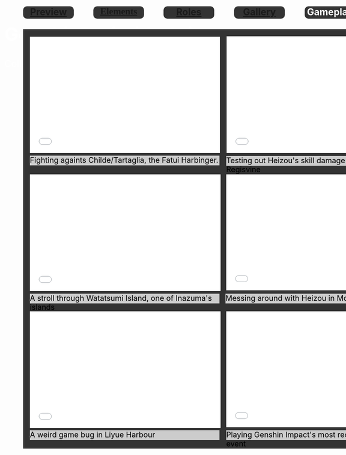 # GenshinProj.github.io
College Project
<!DOCTYPE html PUBLIC "-//W3C//DTD XHTML 1.0 Transitional//EN" "http://www.w3.org/TR/xhtml1/DTD/xhtml1-transitional.dtd">
<html xmlns="http://www.w3.org/1999/xhtml">
<head>
<meta http-equiv="Content-Type" content="text/html; charset=utf-8" />
<title>Genshin Impact - Gameplay (CWBP)</title>
<style type="text/css">
#apDiv1 {
	position: absolute;
	left: 1173px;
	top: -1px;
	width: 108px;
	height: 1289px;
	z-index: 1;
	background-color: #999999;
}
#apDiv2 {
	position: absolute;
	left: 100px;
	top: 76px;
	width: 135px;
	height: 33px;
	z-index: 2;
	background-color: #333333;
	visibility: visible;
	border-radius: 10px;
}
body,td,th {
	font-size: 25px;
	color: #FFF;
}
#apDiv3 {
	position: absolute;
	left: 287px;
	top: 76px;
	width: 135px;
	height: 33px;
	z-index: 3;
	background-color: #333333;
	border-radius: 10px;
}
#apDiv3 div {
	font-family: Georgia, Times New Roman, Times, serif;
}
#apDiv4 {
	position: absolute;
	left: 474px;
	top: 76px;
	width: 135px;
	height: 33px;
	z-index: 4;
	background-color: #333333;
	border-radius: 10px;
}
#apDiv5 {
	position: absolute;
	left: 662px;
	top: 76px;
	width: 135px;
	height: 33px;
	z-index: 5;
	background-color: #333333;
	border-radius: 10px;
}
#apDiv6 {
	position: absolute;
	left: 850px;
	top: 76px;
	width: 135px;
	height: 33px;
	z-index: 6;
	background-color: #333333;
	border-radius: 10px;
}
#apDiv7 {
	position: absolute;
	left: 1038px;
	top: 76px;
	width: 135px;
	height: 33px;
	z-index: 7;
	background-color: #333333;
	border-radius: 10px;
}
#apDiv8 {
	position: absolute;
	left: 109px;
	top: 168px;
	width: 1076px;
	height: 369px;
	z-index: 8;
	background-color: #6699FF;
	border-radius: 6px;
	font-size: 20px;
}
#apDiv9 {
	position: absolute;
	left: 108px;
	top: 550px;
	width: 1076px;
	height: 177px;
	z-index: 9;
	background-color: #6699FF;
	border-radius: 8;
}
#apDiv10 {
	position: absolute;
	left: 107px;
	top: 166px;
	width: 1076px;
	height: 370px;
	z-index: 10;
	background-color: #6699FF;
	border-radius: 6px;
}
#apDiv11 {
	position: absolute;
	left: 121px;
	top: 170px;
	width: 1043px;
	height: 349px;
	z-index: 11;
	font-size: 20px;
}
#apDiv12 {
	position: absolute;
	left: 134px;
	top: 584px;
	width: 495px;
	height: 122px;
	z-index: 12;
	background-color: #FFFFFF;
	color: #000000;
	font-size: 14px;
}
#apDiv13 {
	position: absolute;
	left: 660px;
	top: 584px;
	width: 495px;
	height: 122px;
	z-index: 13;
	background-color: #FFFFFF;
	color: #000;
	font-size: 14px;
}
#apDiv14 {
	position: absolute;
	left: 132px;
	top: 553px;
	width: 291px;
	height: 23px;
	z-index: 14;
	color: #000;
}
#apDiv15 {
	position: absolute;
	left: -1px;
	top: 17px;
	width: 1552px;
	height: 103px;
	z-index: 15;
	background-color: #333333;
}
#apDiv16 {
	position: absolute;
	left: 1249px;
	top: 2px;
	width: 304px;
	height: 756px;
	z-index: 15;
	background-color: #333333;
}
#apDiv17 {
	position: absolute;
	left: 1273px;
	top: 170px;
	width: 253px;
	height: 87px;
	z-index: 16;
	background-color: #FFFFFF;
	border-radius: 8px;
}
#apDiv18 {
	position: absolute;
	left: 1274px;
	top: 292px;
	width: 253px;
	height: 279px;
	z-index: 17;
	background-color: #FFFFFF;
	border-radius: 8px;
	color: #000;
}
#apDiv19 {
	position: absolute;
	left: 1279px;
	top: 177px;
	width: 240px;
	height: 73px;
	z-index: 18;
	background-color: #000000;
	border-radius: 8px;
}
#apDiv20 {
	position: absolute;
	left: 1285px;
	top: 184px;
	width: 228px;
	height: 60px;
	z-index: 19;
	background-color: #FFFF33;
	border-radius: 8px;
	font-size: 50px;
}
#apDiv21 {
	position: absolute;
	left: 1286px;
	top: 333px;
	width: 228px;
	height: 49px;
	z-index: 20;
	font-size: 40px;
	background-color: #0066FF;
	border-radius: 8px;
}
#apDiv22 {
	position: absolute;
	left: 1286px;
	top: 392px;
	width: 228px;
	height: 49px;
	z-index: 21;
	font-size: 40px;
	background-color: #993399;
	border-radius: 8px;
}
#apDiv23 {
	position: absolute;
	left: 1289px;
	top: 452px;
	width: 228px;
	height: 49px;
	z-index: 22;
	background-color: #0099FF;
	border-radius: 8px;
	font-size: 40px;
}
#apDiv24 {
	position: absolute;
	left: 1287px;
	top: 512px;
	width: 228px;
	height: 49px;
	z-index: 23;
	background-color: #FF3333;
	border-radius: 8px;
	font-size: 40px;
}
#apDiv25 {
	position: absolute;
	left: 98px;
	top: 150px;
	width: 1077px;
	height: 222px;
	z-index: 8;
	background-color: #FFCC99;
	border-radius: 8px;
	font-size: 20px;
	color: #000;
}
#apDiv26 {
	position: absolute;
	left: 113px;
	top: 168px;
	width: 1045px;
	height: 187px;
	z-index: 9;
	color: #000;
}
#apDiv27 {
	position: absolute;
	left: 527px;
	top: 383px;
	width: 647px;
	height: 353px;
	z-index: 10;
}
#apDiv28 {
	position: absolute;
	left: 1551px;
	top: 211px;
	width: 0px;
	height: 2px;
	z-index: 11;
}
#apDiv29 {
	position: absolute;
	left: 97px;
	top: 383px;
	width: 413px;
	height: 354px;
	z-index: 12;
	background-color: #FFCC99;
}
#apDiv30 {
	position: absolute;
	left: 111px;
	top: 403px;
	width: 384px;
	height: 316px;
	z-index: 13;
	color: #000;
}
#apDiv31 {
	position: absolute;
	left: 1249px;
	top: -1px;
	width: 304px;
	height: 1289px;
	z-index: 14;
	background-color: #333333;
}
#apDiv32 {
	position: absolute;
	left: 1297px;
	top: 186px;
	width: 193px;
	height: 429px;
	z-index: 15;
}
#apDiv33 {
	position: absolute;
	left: 1271px;
	top: 628px;
	width: 259px;
	height: 7px;
	z-index: 16;
	background-color: #FFFFFF;
}
#apDiv34 {
	position: absolute;
	left: 1273px;
	top: 148px;
	width: 259px;
	height: 7px;
	z-index: 17;
	background-color: #FFFFFF;
}
#apDiv35 {
	position: absolute;
	left: 1350px;
	top: 170px;
	width: 103px;
	height: 454px;
	z-index: 18;
}
#apDiv36 {
	position: absolute;
	left: 100px;
	top: 132px;
	width: 1072px;
	height: 556px;
	z-index: 19;
	background-color: #CC6633;
	border-radius: 8px;
}
#apDiv37 {
	position: absolute;
	left: 113px;
	top: 148px;
	width: 1041px;
	height: 522px;
	z-index: 20;
	color: #000;
	font-size: 20px;
}
#apDiv38 {
	position: absolute;
	left: 100px;
	top: 137px;
	width: 1073px;
	height: 1118px;
	z-index: 15;
	background-color: #333333;
}
#apDiv39 {
	position: absolute;
	left: 120px;
	top: 157px;
	width: 144px;
	height: 37px;
	z-index: 16;
	font-size: 30px;
	color: #000;
	background-color: #0099FF;
}
#apDiv40 {
	position: absolute;
	left: 118px;
	top: 157px;
	width: 505px;
	height: 308px;
	z-index: 17;
}
#apDiv41 {
	position: absolute;
	left: 642px;
	top: 156px;
	width: 505px;
	height: 308px;
	z-index: 18;
}
#apDiv42 {
	position: absolute;
	left: 118px;
	top: 524px;
	width: 505px;
	height: 308px;
	z-index: 19;
}
#apDiv43 {
	position: absolute;
	left: 641px;
	top: 524px;
	width: 505px;
	height: 308px;
	z-index: 20;
}
#apDiv44 {
	position: absolute;
	left: 118px;
	top: 889px;
	width: 505px;
	height: 308px;
	z-index: 21;
}
#apDiv45 {
	position: absolute;
	left: 641px;
	top: 889px;
	width: 505px;
	height: 308px;
	z-index: 22;
}
#apDiv46 {
	position: absolute;
	left: 100px;
	top: 1243px;
	width: 1073px;
	height: 775px;
	z-index: 23;
	background-color: #00CCCC;
}
#apDiv47 {
	position: absolute;
	left: 118px;
	top: 1278px;
	width: 165px;
	height: 37px;
	z-index: 24;
	font-size: 30px;
	color: #000;
	background-color: #0099FF;
}
#apDiv48 {
	position: absolute;
	left: 118px;
	top: 1344px;
	width: 505px;
	height: 308px;
	z-index: 25;
}
#apDiv49 {
	position: absolute;
	left: 642px;
	top: 1344px;
	width: 505px;
	height: 308px;
	z-index: 26;
}
#apDiv50 {
	position: absolute;
	left: 118px;
	top: 1682px;
	width: 505px;
	height: 308px;
	z-index: 27;
}
#apDiv51 {
	position: absolute;
	left: 642px;
	top: 1682px;
	width: 505px;
	height: 308px;
	z-index: 28;
}
#apDiv52 {
	position: absolute;
	left: 100px;
	top: 2042px;
	width: 1073px;
	height: 1103px;
	z-index: 29;
	background-color: #CC9966;
}
#apDiv53 {
	position: absolute;
	left: 119px;
	top: 2077px;
	width: 144px;
	height: 37px;
	z-index: 30;
	font-size: 30px;
	color: #000;
	background-color: #0099FF;
}
#apDiv54 {
	position: absolute;
	left: 119px;
	top: 2144px;
	width: 505px;
	height: 308px;
	z-index: 31;
}
#apDiv55 {
	position: absolute;
	left: 643px;
	top: 2144px;
	width: 505px;
	height: 308px;
	z-index: 32;
}
#apDiv56 {
	position: absolute;
	left: 119px;
	top: 2479px;
	width: 505px;
	height: 308px;
	z-index: 33;
}
#apDiv57 {
	position: absolute;
	left: 643px;
	top: 2479px;
	width: 505px;
	height: 308px;
	z-index: 34;
}
#apDiv58 {
	position: absolute;
	left: 643px;
	top: 2815px;
	width: 505px;
	height: 308px;
	z-index: 35;
}
#apDiv59 {
	position: absolute;
	left: 119px;
	top: 2815px;
	width: 505px;
	height: 308px;
	z-index: 36;
}
#apDiv60 {
	position: absolute;
	left: 100px;
	top: 3166px;
	width: 1073px;
	height: 775px;
	z-index: 37;
	background-color: #999966;
}
#apDiv61 {
	position: absolute;
	left: 119px;
	top: 3198px;
	width: 144px;
	height: 37px;
	z-index: 38;
	color: #000;
	font-size: 30px;
	background-color: #0099FF;
}
#apDiv62 {
	position: absolute;
	left: 119px;
	top: 3273px;
	width: 505px;
	height: 308px;
	z-index: 39;
}
#apDiv63 {
	position: absolute;
	left: 644px;
	top: 3273px;
	width: 505px;
	height: 308px;
	z-index: 40;
}
#apDiv64 {
	position: absolute;
	left: 119px;
	top: 3597px;
	width: 505px;
	height: 308px;
	z-index: 41;
}
#apDiv65 {
	position: absolute;
	left: 644px;
	top: 3597px;
	width: 505px;
	height: 308px;
	z-index: 42;
}
#apDiv66 {
	position: absolute;
	left: 99px;
	top: 3976px;
	width: 1073px;
	height: 1103px;
	z-index: 43;
	background-color: #996699;
}
#apDiv67 {
	position: absolute;
	left: 119px;
	top: 4016px;
	width: 144px;
	height: 37px;
	z-index: 44;
	color: #000;
	font-size: 30px;
	background-color: #0099FF;
}
#apDiv68 {
	position: absolute;
	left: 119px;
	top: 4088px;
	width: 505px;
	height: 308px;
	z-index: 45;
}
#apDiv69 {
	position: absolute;
	left: 644px;
	top: 4088px;
	width: 505px;
	height: 308px;
	z-index: 46;
}
#apDiv70 {
	position: absolute;
	left: 119px;
	top: 4418px;
	width: 505px;
	height: 308px;
	z-index: 47;
}
#apDiv71 {
	position: absolute;
	left: 644px;
	top: 4418px;
	width: 505px;
	height: 308px;
	z-index: 48;
}
#apDiv72 {
	position: absolute;
	left: 119px;
	top: 4741px;
	width: 505px;
	height: 308px;
	z-index: 49;
}
#apDiv73 {
	position: absolute;
	left: 644px;
	top: 4741px;
	width: 505px;
	height: 308px;
	z-index: 50;
}
#apDiv74 {
	position: absolute;
	left: 98px;
	top: 5116px;
	width: 1073px;
	height: 767px;
	z-index: 51;
	background-color: #0066CC;
}
#apDiv75 {
	position: absolute;
	left: 118px;
	top: 5152px;
	width: 156px;
	height: 37px;
	z-index: 52;
	color: #000;
	font-size: 30px;
	background-color: #0099FF;
}
#apDiv76 {
	position: absolute;
	left: 118px;
	top: 5220px;
	width: 505px;
	height: 308px;
	z-index: 53;
}
#apDiv77 {
	position: absolute;
	left: 645px;
	top: 5220px;
	width: 505px;
	height: 308px;
	z-index: 54;
}
#apDiv78 {
	position: absolute;
	left: 118px;
	top: 5544px;
	width: 505px;
	height: 308px;
	z-index: 55;
}
#apDiv79 {
	position: absolute;
	left: 645px;
	top: 5544px;
	width: 505px;
	height: 308px;
	z-index: 56;
}
#apDiv80 {
	position: absolute;
	left: 1280px;
	top: 137px;
	width: 242px;
	height: 76px;
	z-index: 57;
	background-color: #999999;
	color: #000;
	font-size: 20px;
}
#apDiv81 {
	position: absolute;
	left: 1286px;
	top: 142px;
	width: 230px;
	height: 183px;
	z-index: 58;
	color: #000;
	font-size: 20px;
}
#apDiv82 {
	position: absolute;
	left: 1280px;
	top: 1244px;
	width: 242px;
	height: 237px;
	z-index: 59;
	background-color: #999999;
}
#apDiv83 {
	position: absolute;
	left: 1286px;
	top: 1250px;
	width: 230px;
	height: 198px;
	z-index: 60;
	color: #000;
	font-size: 20px;
}
#apDiv84 {
	position: absolute;
	left: 1279px;
	top: 2043px;
	width: 242px;
	height: 367px;
	z-index: 61;
	background-color: #999999;
}
#apDiv85 {
	position: absolute;
	left: 1284px;
	top: 2048px;
	width: 231px;
	height: 361px;
	z-index: 62;
	color: #000;
	font-size: 20px;
}
#apDiv86 {
	position: absolute;
	left: 1279px;
	top: 3165px;
	width: 242px;
	height: 320px;
	z-index: 63;
	background-color: #999999;
}
#apDiv87 {
	position: absolute;
	left: 1282px;
	top: 3168px;
	width: 234px;
	height: 309px;
	z-index: 64;
	color: #000;
	font-size: 20px;
}
#apDiv88 {
	position: absolute;
	left: 1279px;
	top: 3976px;
	width: 242px;
	height: 571px;
	z-index: 65;
	background-color: #999999;
}
#apDiv89 {
	position: absolute;
	left: 1284px;
	top: 3982px;
	width: 232px;
	height: 552px;
	z-index: 66;
	color: #000;
	font-size: 20px;
}
#apDiv90 {
	position: absolute;
	left: 1279px;
	top: 5117px;
	width: 242px;
	height: 492px;
	z-index: 67;
	background-color: #999999;
}
#apDiv91 {
	position: absolute;
	left: 1284px;
	top: 5123px;
	width: 230px;
	height: 450px;
	z-index: 68;
	color: #000;
	font-size: 20px;
}
#apDiv92 {
	position: absolute;
	left: 118px;
	top: 474px;
	width: 505px;
	height: 26px;
	z-index: 58;
	background-color: #CCCCCC;
	font-size: 20px;
	color: #000;
}
#apDiv93 {
	position: absolute;
	left: 641px;
	top: 475px;
	width: 505px;
	height: 26px;
	z-index: 59;
	background-color: #CCCCCC;
	color: #000;
	font-size: 20px;
}
#apDiv94 {
	position: absolute;
	left: 639px;
	top: 842px;
	width: 505px;
	height: 26px;
	z-index: 60;
	background-color: #CCCCCC;
	color: #000;
	font-size: 20px;
}
#apDiv95 {
	position: absolute;
	left: 118px;
	top: 842px;
	width: 505px;
	height: 26px;
	z-index: 61;
	background-color: #CCCCCC;
	color: #000;
	font-size: 20px;
}
#apDiv96 {
	position: absolute;
	left: 118px;
	top: 1206px;
	width: 505px;
	height: 26px;
	z-index: 62;
	background-color: #CCCCCC;
	color: #000;
	font-size: 20px;
}
#apDiv97 {
	position: absolute;
	left: 641px;
	top: 1206px;
	width: 505px;
	height: 26px;
	z-index: 63;
	background-color: #CCCCCC;
	color: #000;
	font-size: 20px;
}
</style>
</head>

<body>
<div id="apDiv1"></div>
<div id="apDiv2">
  <div align="center"><strong><a href="P1.html">Preview</a></strong></div>
</div>
<div id="apDiv3">
  <div align="center"><strong><a href="P2.html">Elements</a></strong></div>
</div>
<div id="apDiv4">
  <div align="center"><strong><a href="P3.html">Roles</a></strong></div>
</div>
<div id="apDiv5">
  <div align="center"><strong><a href="P4.html">Gallery</a></strong></div>
</div>
<div id="apDiv6">
  <div align="center"><strong>Gameplay</strong></div>
</div>
<div id="apDiv7">
  <div align="center"><strong><a href="P6.html">Profile</a></strong></div>
</div>
<div id="apDiv28"></div>
<div id="apDiv31"><img src="genshinlogo.png" width="304" height="109" /></div>
<div id="apDiv38"></div>
<div id="apDiv40">
  <embed src="Genshin Impact 2022.08.04 - 15.02.49.05.mp4" width="506" height="310"></embed>
</div>
<div id="apDiv41">
  <embed src="Genshin Impact 2022.07.31 - 15.18.29.04.mp4" width="506" height="311"></embed>
</div>
<div id="apDiv42">
  <embed src="Genshin Impact 2022.08.04 - 15.07.31.06.mp4" width="508" height="311"></embed>
</div>
<div id="apDiv43">
  <embed src="Genshin Impact 2022.08.04 - 15.13.41.08.mp4" width="506" height="309"></embed>
</div>
<div id="apDiv44">
  <embed src="Genshin Impact 2022.07.03 - 21.14.14.08.mp4" width="508" height="311"></embed>
</div>
<div id="apDiv45">
  <embed src="Genshin Impact 2022.06.17 - 20.31.42.01.mp4" width="506" height="309"></embed>
</div>
<div id="apDiv80">
  <div align="left">All gameplay footage is recorded using Nvidia GeForce Shadowplay.</div>
</div>
<div id="apDiv92">Fighting againts Childe/Tartaglia, the Fatui Harbinger.</div>
<div id="apDiv93">Testing out Heizou's skill damage on the Pyro Regisvine</div>
<div id="apDiv94">Messing around with Heizou in Mondstadt</div>
<div id="apDiv95">A stroll through Watatsumi Island, one of Inazuma's islands</div>
<div id="apDiv96">A weird game bug in Liyue Harbour</div>
<div id="apDiv97">Playing Genshin Impact's most recent rhythm game event</div>
</body>
</html>
